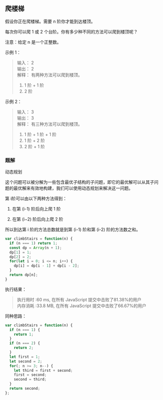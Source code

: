
## 爬楼梯

假设你正在爬楼梯。需要 n 阶你才能到达楼顶。

每次你可以爬 1 或 2 个台阶。你有多少种不同的方法可以爬到楼顶呢？

注意：给定 n 是一个正整数。

示例 1：

> 输入： 2  
> 输出： 2  
> 解释： 有两种方法可以爬到楼顶。  
> 1.   1 阶 + 1 阶  
> 2.   2 阶  

示例 2：

> 输入： 3  
> 输出： 3  
> 解释： 有三种方法可以爬到楼顶。  
> 1.  1 阶 + 1 阶 + 1 阶  
> 2.  1 阶 + 2 阶  
> 3.  2 阶 + 1 阶  

### 题解

动态规划

这个问题可以被分解为一些包含最优子结构的子问题，即它的最优解可以从其子问题的最优解来有效地构建，我们可以使用动态规划来解决这一问题。

第 i阶可以由以下两种方法得到：

1. 在第 (i-1) 阶后向上爬 1 阶

2. 在第 (i−2) 阶后向上爬 2 阶

所以到达第 i 阶的方法总数就是到第 (i-1) 阶和第 (i-2) 阶的方法数之和。

```javascript
var climbStairs = function(n) {
  if (n === 1) return 1;
  const dp = Array(n + 1);
  dp[1] = 1;
  dp[2] = 2;
  for(let i = 0; i <= n; i++) {
    dp[i] = dp[i - 1] + dp[i - 2];
  }
  return dp[n];
}
```
执行结果：
> 执行用时 :60 ms, 在所有 JavaScript 提交中击败了81.38%的用户  
> 内存消耗 :33.8 MB, 在所有 JavaScript 提交中击败了66.67%的用户


同种思路：

```javascript
var climbStairs = function(n) {
  if (n === 1) {
    return 1;
  }
  if (n === 2) {
    return 2;
  }
  let first = 1;
  let second = 2;
  for(; n >= 3; n--) {
    let third = first + second;
    first = second;
    second = third;
  }
  return second;
};
```